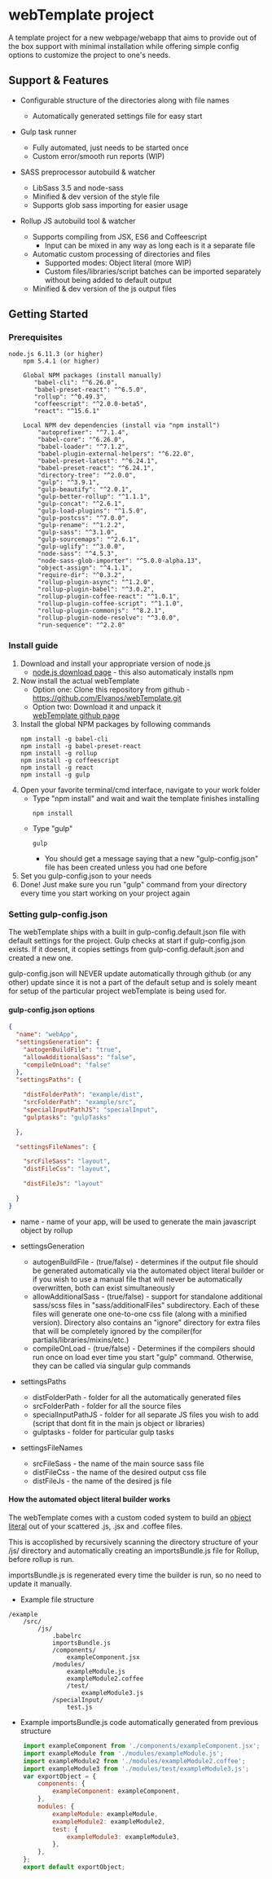 # webTemplate project

A template project for a new webpage/webapp that aims to provide out of the box support with minimal installation while offering simple config options to customize the project to one's needs.

## Support & Features
* Configurable structure of the directories along with file names
    * Automatically generated settings file for easy start   
    
* Gulp task runner
    * Fully automated, just needs to be started once
    * Custom error/smooth run reports (WIP) 
 
* SASS preprocessor autobuild & watcher
    * LibSass 3.5 and node-sass
    * Minified & dev version of the style file
    * Supports glob sass importing for easier usage
    
* Rollup JS autobuild tool & watcher
    * Supports compiling from JSX, ES6 and Coffeescript
        * Input can be mixed in any way as long each is it a separate file
    * Automatic custom processing of directories and files
        * Supported modes: Object literal (more WIP)
        * Custom files/libraries/script batches can be imported separately without being added to default output
    * Minified & dev version of the js output files

## Getting Started


### Prerequisites


```
node.js 6.11.3 (or higher)
    npm 5.4.1 (or higher)
    
    Global NPM packages (install manually)
       "babel-cli": "^6.26.0",
       "babel-preset-react": "^6.5.0",
       "rollup": "^0.49.3",
       "coffeescript": "^2.0.0-beta5",
       "react": "^15.6.1"
        
    Local NPM dev dependencies (install via "npm install")
        "autoprefixer": "^7.1.4",
        "babel-core": "^6.26.0",
        "babel-loader": "^7.1.2",
        "babel-plugin-external-helpers": "^6.22.0",
        "babel-preset-latest": "^6.24.1",
        "babel-preset-react": "^6.24.1",
        "directory-tree": "^2.0.0",
        "gulp": "^3.9.1",
        "gulp-beautify": "^2.0.1",
        "gulp-better-rollup": "^1.1.1",
        "gulp-concat": "^2.6.1",
        "gulp-load-plugins": "^1.5.0",
        "gulp-postcss": "^7.0.0",
        "gulp-rename": "^1.2.2",
        "gulp-sass": "^3.1.0",
        "gulp-sourcemaps": "^2.6.1",
        "gulp-uglify": "^3.0.0",
        "node-sass": "^4.5.3",
        "node-sass-glob-importer": "^5.0.0-alpha.13",
        "object-assign": "^4.1.1",
        "require-dir": "^0.3.2",
        "rollup-plugin-async": "^1.2.0",
        "rollup-plugin-babel": "^3.0.2",
        "rollup-plugin-coffee-react": "^1.0.1",
        "rollup-plugin-coffee-script": "^1.1.0",
        "rollup-plugin-commonjs": "^8.2.1",
        "rollup-plugin-node-resolve": "^3.0.0",
        "run-sequence": "^2.2.0"
```

### Install guide
1. Download and install your appropriate version of node.js 
    * [node.js download page](https://nodejs.org/en/download/) - this also automaticaly installs npm    
2. Now install the actual webTemplate
    * Option one: Clone this repository from github - https://github.com/Elvanos/webTemplate.git
    * Option two: Download it and unpack it    
    [webTemplate github page](https://github.com/Elvanos/webTemplate)
3. Install the global NPM packages by following commands
    ```
    npm install -g babel-cli
    npm install -g babel-preset-react
    npm install -g rollup
    npm install -g coffeescript
    npm install -g react
    npm install -g gulp    
    ``` 
4. Open your favorite terminal/cmd interface, navigate to your work folder
    * Type "npm install" and wait and wait the template finishes installing
        ```
        npm install   
        ```
    * Type "gulp" 
        ```
        gulp
        ```
        * You should get a message saying that a new "gulp-config.json" file has been created unless you had one before
5. Set you gulp-config.json to your needs
6. Done! Just make sure you run "gulp" command from your directory every time you start working on your project again 

### Setting gulp-config.json
The webTemplate ships with a built in gulp-config.default.json file with default settings for the project. Gulp checks at start if gulp-config.json exists. If it doesnt, it copies settings from gulp-config.default.json and created a new one.

gulp-config.json will NEVER update automatically through github (or any other) update since it is not a part of the default setup and is solely meant for setup of the particular project webTemplate is being used for.

#### gulp-config.json options
```json
{
  "name": "webApp",
  "settingsGeneration": {
    "autogenBuildFile": "true",
    "allowAdditionalSass": "false",
    "compileOnLoad": "false"
  },
  "settingsPaths": {

    "distFolderPath": "example/dist",
    "srcFolderPath": "example/src",
    "specialInputPathJS": "specialInput",
    "gulptasks": "gulpTasks"

  },

  "settingsFileNames": {

    "srcFileSass": "layout",
    "distFileCss": "layout",

    "distFileJs": "layout"

  }
}
```
* name - name of your app, will be used to generate the main javascript object by rollup

* settingsGeneration
    * autogenBuildFile - (true/false) - determines if the output file should be generated automatically via the automated object literal builder or if you wish to use a manual file that will never be automatically overwritten, both can exist simultaneously
    * allowAdditionalSass - (true/false) - support for standalone additional sass/scss files in "sass/additionalFiles" subdirectory. Each of these files will generate one one-to-one css file (along with a minified version). Directory also contains an "ignore" directory for extra files that will be completely ignored by the compiler(for partials/libraries/mixins/etc.)
    * compileOnLoad - (true/false) - Determines if the compilers should run once on load ever time you start "gulp" command. Otherwise, they can be called via singular gulp commands
    
* settingsPaths
    * distFolderPath - folder for all the automatically generated files
    * srcFolderPath - folder for all the source files
    * specialInputPathJS - folder for all separate JS files you wish to add (script that dont fit in the main js object or libraries)
    * gulptasks - folder for particular gulp tasks
    
* settingsFileNames
    * srcFileSass - the name of the main source sass file
    * distFileCss - the name of the desired output css file
    * distFileJs - the name of the desired js file
    
#### How the automated object literal builder works
The webTemplate comes with a custom coded system to build an [object literal](http://www.dyn-web.com/tutorials/object-literal/) out of your scattered .js, .jsx and .coffee files.

This is accoplished by recursively scanning the directory structure of your <sourceDiretory>/js/ directory and automatically creating an importsBundle.js file for Rollup, before rollup is run.

importsBundle.js is regenerated every time the builder is run, so no need to update it manually.

* Example file structure
```
/example
    /src/
        /js/
            .babelrc
            importsBundle.js
            /components/
                exampleComponent.jsx
            /modules/
                exampleModule.js
                exampleModule2.coffee
                /test/
                    exampleModule3.js            
            /specialInput/
                test.js
```
* Example importsBundle.js code automatically generated from previous structure
```javascript
    import exampleComponent from './components/exampleComponent.jsx';
    import exampleModule from './modules/exampleModule.js';
    import exampleModule2 from './modules/exampleModule2.coffee';
    import exampleModule3 from './modules/test/exampleModule3.js';
    var exportObject = {
        components: {
            exampleComponent: exampleComponent,
        },
        modules: {
            exampleModule: exampleModule,
            exampleModule2: exampleModule2,
            test: {
                exampleModule3: exampleModule3,
            },
        },
    };
    export default exportObject;
```
